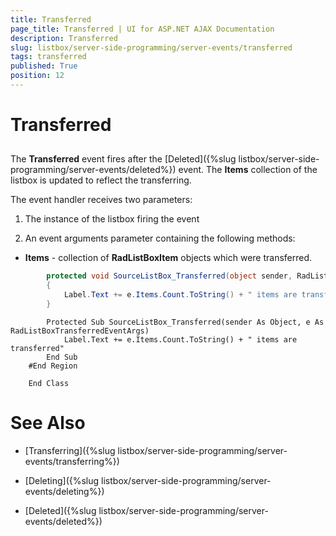 ```yaml
---
title: Transferred
page_title: Transferred | UI for ASP.NET AJAX Documentation
description: Transferred
slug: listbox/server-side-programming/server-events/transferred
tags: transferred
published: True
position: 12
---
```


# Transferred



## 

The __Transferred__ event fires after the [Deleted]({%slug listbox/server-side-programming/server-events/deleted%}) event. The __Items__ collection of the listbox is updated to reflect the transferring.

The event handler receives two parameters:

1. The instance of the listbox firing the event

2. An event arguments parameter containing the following methods:

* __Items__ - collection of __RadListBoxItem__ objects which were transferred.



````C#
	    protected void SourceListBox_Transferred(object sender, RadListBoxTransferredEventArgs e)
	    {
	        Label.Text += e.Items.Count.ToString() + " items are transferred";
	    }
````
````VB.NET
	    Protected Sub SourceListBox_Transferred(sender As Object, e As RadListBoxTransferredEventArgs)
	        Label.Text += e.Items.Count.ToString() + " items are transferred"
	    End Sub
	#End Region
	
	End Class
````



# See Also

 * [Transferring]({%slug listbox/server-side-programming/server-events/transferring%})

 * [Deleting]({%slug listbox/server-side-programming/server-events/deleting%})

 * [Deleted]({%slug listbox/server-side-programming/server-events/deleted%})

